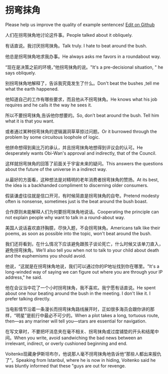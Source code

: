 # 拐弯抹角

Please help us improve the quality of example sentences! [Edit on Github](https://github.com/jiyushe/jiyu-example-sentence-source/blob/main/chinese/guaiwanmojiao.md)

<p><span class="chinese">人们在拐弯抹角地讨论这件事。</span><span class="english">People talked about it obliquely.</span></p>

<p><span class="chinese">有话直说。我讨厌拐弯抹角。</span><span class="english">Talk truly. I hate to beat around the bush.</span></p>

<p><span class="chinese">他总是拐弯抹角地求我办事。</span><span class="english">He always asks me favors in a roundabout way.</span></p>

<p><span class="chinese">“现在是决策之前的环境，”他拐弯抹角的说。</span><span class="english">"It's a pre-decisional situation, " he says obliquely.</span></p>

<p><span class="chinese">别拐弯抹角地解释了，告诉我究竟发生了什么。</span><span class="english">Don't beat the bushes ,tell me what the earth happened.</span></p>

<p><span class="chinese">他知道自己的工作有哪些要求，而且他从不拐弯抹角。</span><span class="english">He knows what his job requires and he calls it the way he sees it.</span></p>

<p><span class="chinese">所以不要拐弯抹角,告诉他你想要的。</span><span class="english">So, don’t beat around the bush. Tell him what it is that you want.</span></p>

<p><span class="chinese">或者通过某种拐弯抹角的逻辑漏洞草草掠过问题。</span><span class="english">Or it burrowed through the problem by some circuitous loophole of logic.</span></p>

<p><span class="chinese">他拼命想得到奥比万的承认，并且拐弯抹角地想得到评议会的认可。</span><span class="english">He desperately wants Obi-Wan's approval and indirectly, that of the Council.</span></p>

<p><span class="chinese">这样就拐弯抹角的回答了前面关于宇宙未来的疑问。</span><span class="english">This answers the questions about the future of the universe in a indirect way.</span></p>

<p><span class="chinese">从最好的方面看，这种想法是对精明的老年消费者拐弯抹角的赞扬。</span><span class="english">At its best, the idea is a backhanded compliment to discerning older consumers.</span></p>

<p><span class="chinese">假装谦虚往往就是信口开河，有时候简直是拐弯抹角的自夸。</span><span class="english">Pretend modesty often is nonsense, sometimes just is the beat around the bush boast.</span></p>

<p><span class="chinese">合作原则未能解释人们为何要拐弯抹角地说话。</span><span class="english">Cooperating the principle can not explain people why want to talk in a round-about way.</span></p>

<p><span class="chinese">美国人说话喜欢直抒胸臆，尽快入题，不会拐弯抹角。</span><span class="english">Americans talk like their poems, as soon as possible into the topic, won't beat around the bush.</span></p>

<p><span class="chinese">我们还将看到，在什么情况下应该避免跟孩子谈论死亡，什么时候又该单刀直入，避免拐弯抹角。</span><span class="english">We’ll also tell you when not to talk to your child about death and the euphemisms you should avoid.</span></p>

<p><span class="chinese">他说，“这就是在拐弯抹角地说，我们可以通过你的IP地址找到你在哪里。</span><span class="english">"It's a long-winded way of saying we can figure out where you are through your IP address," he said.</span></p>

<p><span class="chinese">他在会议当中花了一个小时拐弯抹角，我不喜欢。我宁愿有话直说。</span><span class="english">He spent about one hour beating around the bush in the meeting. I don't like it. I prefer talking directly.</span></p>

<p><span class="chinese">当电影情节沿着一条漫长而拐弯抹角路线展开时，正如很多海员会跟你讲的那样，“明星”是航行中最必不可少的。</span><span class="english">When a plot takes a long, tortuous route, then—as any mariner will tell you—stars are essential for navigation.</span></p>

<p><span class="chinese">在写文章时，不要把坏消息夹在毫不相关、拐弯抹角或过度铺垫的开头和结尾中间。</span><span class="english">When you write, avoid sandwiching the bad news between an irrelevant, indirect, or overly cushioned beginning and end.</span></p>

<p><span class="chinese">Voitenko现藏身伊斯坦布尔，他说那人毫不拐弯抹角地告诉他“那些人都出来报仇了”。</span><span class="english">Speaking from Istanbul, where he is now in hiding, Voitenko said he was bluntly informed that these "guys are out for revenge.</span></p>

